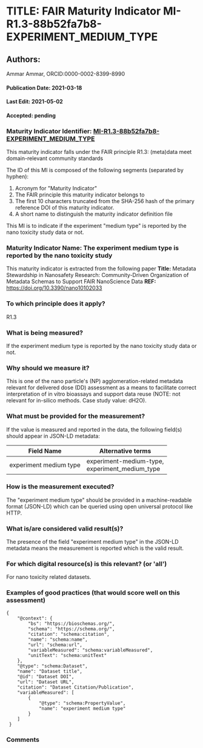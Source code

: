# TITLE: FAIR Maturity Indicator MI-R1.3-88b52fa7b8-EXPERIMENT_MEDIUM_TYPE

## Authors: 
Ammar Ammar, ORCID:0000-0002-8399-8990

#### Publication Date: 2021-03-18
#### Last Edit: 2021-05-02
#### Accepted: pending

### Maturity Indicator Identifier: [MI-R1.3-88b52fa7b8-EXPERIMENT_MEDIUM_TYPE](https://w3id.org/fair/maturity_indicator/terms/Gen2/MI-R1.3-88b52fa7b8-EXPERIMENT_MEDIUM_TYPE)

This maturity indicator falls under the FAIR principle R1.3:
(meta)data meet domain-relevant community standards

The ID of this MI is composed of the following segments (separated by hyphen):
1. Acronym for "Maturity Indicator"
1. The FAIR principle this maturity indicator belongs to
1. The first 10 characters truncated from the SHA-256 hash of the primary reference DOI of this maturity indicator.
1. A short name to distinguish the maturity indicator definition file

This MI is to indicate if the experiment "medium type" is reported by the nano toxicity study data or not.

### Maturity Indicator Name:  The experiment medium type is reported by the nano toxicity study

This maturity indicator is extracted from the following paper 
**Title:** Metadata Stewardship in Nanosafety Research: Community-Driven Organization of Metadata Schemas to Support FAIR NanoScience Data
**REF:** https://doi.org/10.3390/nano10102033

### To which principle does it apply?  
R1.3

### What is being measured?
If the experiment medium type is reported by the nano toxicity study data or not.

### Why should we measure it?
This is one of the nano particle's (NP) agglomeration-related metadata relevant for delivered dose (DD)
assessment as a means to facilitate correct interpretation of in vitro bioassays and support data reuse (NOTE: not relevant for in-silico methods. Case study value: dH2O).

### What must be provided for the measurement?
If the value is measured and reported in the data, the following field(s) should appear in JSON-LD metadata: 

| Field Name               | Alternative terms                                   |
| ------------------------ | --------------------------------------------------- |
| experiment medium type   | experiment-medium-type,<br>experiment_medium_type   |

### How is the measurement executed?
The "experiment medium type" should be provided in a machine-readable format (JSON-LD) which can be queried using open universal protocol like HTTP.

### What is/are considered valid result(s)?
The presence of the field "experiment medium type" in the JSON-LD metadata means the measurement is reported which is the valid result.

### For which digital resource(s) is this relevant? (or 'all')
For nano toxicity related datasets.  

### Examples of good practices (that would score well on this assessment)
```{json}
{
 	"@context": {
 		"bs": "https://bioschemas.org/",
 		"schema": "https://schema.org/",
 		"citation": "schema:citation",
 		"name": "schema:name",
 		"url": "schema:url",
 		"variableMeasured": "schema:variableMeasured",
 		"unitText": "schema:unitText"
 	},
 	"@type": "schema:Dataset",
 	"name": "Dataset title",
 	"@id": "Dataset DOI",
 	"url": "Dataset URL",
 	"citation": "Dataset Citation/Publication",
 	"variableMeasured": [
 		{
 			"@type": "schema:PropertyValue",
 			"name": "experiment medium type"
 		}
 	]
 }
```

### Comments

